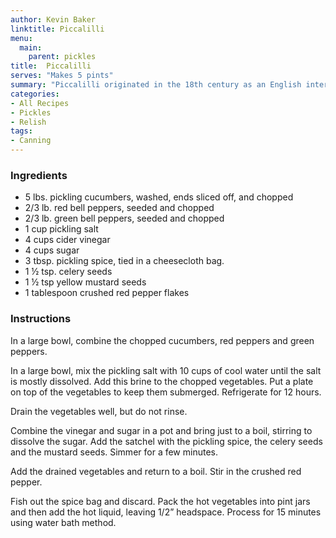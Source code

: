 ```yaml
---
author: Kevin Baker
linktitle: Piccalilli
menu:
  main:
    parent: pickles
title:  Piccalilli
serves: "Makes 5 pints"
summary: "Piccalilli originated in the 18th century as an English interpretation of Indian pickles. It made its way to the United States in numerous regional variations. It’s a sweet and colorful relish that is equally welcome alongside the Christmas roast or on a hot dog."
categories:
- All Recipes
- Pickles
- Relish
tags: 
- Canning
---
```


### Ingredients

<div class="ingredient-list"> 

* 5 lbs. pickling cucumbers, washed, ends sliced off, and chopped
* 2/3 lb. red bell peppers, seeded and chopped
* 2/3 lb. green bell peppers, seeded and chopped
* 1 cup pickling salt
* 4 cups cider vinegar
* 4 cups sugar
* 3 tbsp. pickling spice, tied in a cheesecloth bag.
* 1 ½ tsp. celery seeds
* 1 ½ tsp yellow mustard seeds
* 1 tablespoon crushed red pepper flakes

</div>

### Instructions
In a large bowl, combine the chopped cucumbers, red peppers and green peppers.

In a large bowl, mix the pickling salt with 10 cups of cool water until the salt is mostly dissolved. Add this brine to the chopped vegetables. Put a plate on top of the vegetables to keep them submerged. Refrigerate for 12 hours.

Drain the vegetables well, but do not rinse.

Combine the vinegar and sugar in a pot and bring just to a boil, stirring to dissolve the sugar. Add the satchel with the pickling spice, the celery seeds and the mustard seeds. Simmer for a few minutes.

Add the drained vegetables and return to a boil. Stir in the crushed red pepper.

Fish out the spice bag and discard. Pack the hot vegetables into pint jars and then add the hot liquid, leaving 1/2” headspace. Process for 15 minutes using water bath method.
